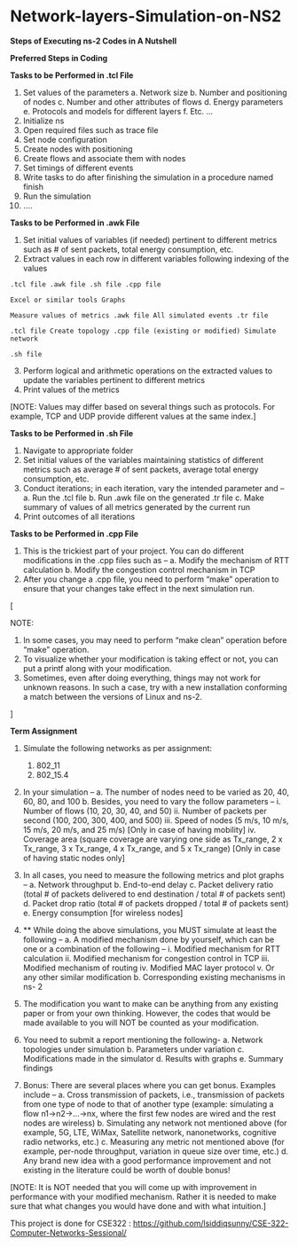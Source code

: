 # Network-layers-Simulation-on-NS2

**Steps of Executing ns-2 Codes in A Nutshell**

**Preferred Steps in Coding**

**Tasks to be Performed in .tcl File**

1. Set values of the parameters
    a. Network size
    b. Number and positioning of nodes
    c. Number and other attributes of flows
    d. Energy parameters
    e. Protocols and models for different layers
    f. Etc. ...
2. Initialize ns
3. Open required files such as trace file
4. Set node configuration
5. Create nodes with positioning
6. Create flows and associate them with nodes
7. Set timings of different events
8. Write tasks to do after finishing the simulation in a procedure named finish
9. Run the simulation
10. ....

**Tasks to be Performed in .awk File**

1. Set initial values of variables (if needed) pertinent to different metrics such as # of sent packets,
    total energy consumption, etc.
2. Extract values in each row in different variables following indexing of the values

```
.tcl file .awk file .sh file .cpp file
```
```
Excel or similar tools Graphs
```
```
Measure values of metrics .awk file All simulated events .tr file
```
```
.tcl file Create topology .cpp file (existing or modified) Simulate network
```
```
.sh file
```

3. Perform logical and arithmetic operations on the extracted values to update the variables
    pertinent to different metrics
4. Print values of the metrics

[NOTE: Values may differ based on several things such as protocols. For example, TCP and UDP provide
different values at the same index.]

**Tasks to be Performed in .sh File**

1. Navigate to appropriate folder
2. Set initial values of the variables maintaining statistics of different metrics such as average # of
    sent packets, average total energy consumption, etc.
3. Conduct iterations; in each iteration, vary the intended parameter and –
    a. Run the .tcl file
    b. Run .awk file on the generated .tr file
    c. Make summary of values of all metrics generated by the current run
4. Print outcomes of all iterations

**Tasks to be Performed in .cpp File**

1. This is the trickiest part of your project. You can do different modifications in the .cpp files such
    as –
       a. Modify the mechanism of RTT calculation
       b. Modify the congestion control mechanism in TCP
2. After you change a .cpp file, you need to perform “make” operation to ensure that your changes
    take effect in the next simulation run.

[

NOTE:

1. In some cases, you may need to perform “make clean” operation before “make” operation.
2. To visualize whether your modification is taking effect or not, you can put a printf along with
    your modification.
3. Sometimes, even after doing everything, things may not work for unknown reasons. In such a
    case, try with a new installation conforming a match between the versions of Linux and ns-2.

]


**Term Assignment**

1. Simulate the following networks as per assignment:

	1. 802_11
	2. 802_15.4
2. In your simulation –
    a. The number of nodes need to be varied as 20, 40, 60, 80, and 100
    b. Besides, you need to vary the follow parameters –
       i. Number of flows (10, 20, 30, 40, and 50)
ii. Number of packets per second (100, 200, 300, 400, and 500)
iii. Speed of nodes (5 m/s, 10 m/s, 15 m/s, 20 m/s, and 25 m/s) [Only in case of
having mobility]
iv. Coverage area (square coverage are varying one side as Tx_range, 2 x Tx_range,
3 x Tx_range, 4 x Tx_range, and 5 x Tx_range) [Only in case of having static
nodes only]
3. In all cases, you need to measure the following metrics and plot graphs –
    a. Network throughput
    b. End-to-end delay
    c. Packet delivery ratio (total # of packets delivered to end destination / total # of packets
       sent)
    d. Packet drop ratio (total # of packets dropped / total # of packets sent)
    e. Energy consumption [for wireless nodes]
4. ** While doing the above simulations, you MUST simulate at least the following –
    a. A modified mechanism done by yourself, which can be one or a combination of the
       following –
          i. Modified mechanism for RTT calculation
ii. Modified mechanism for congestion control in TCP
iii. Modified mechanism of routing
iv. Modified MAC layer protocol
v. Or any other similar modification
    b. Corresponding existing mechanisms in ns- 2
5. The modification you want to make can be anything from any existing paper or from your own
    thinking. However, the codes that would be made available to you will NOT be counted as your
    modification.


6. You need to submit a report mentioning the following-
    a. Network topologies under simulation
    b. Parameters under variation
    c. Modifications made in the simulator
    d. Results with graphs
    e. Summary findings
7. Bonus: There are several places where you can get bonus. Examples include –
    a. Cross transmission of packets, i.e., transmission of packets from one type of node to
       that of another type (example: simulating a flow n1->n2->...->nx, where the first few
       nodes are wired and the rest nodes are wireless)
    b. Simulating any network not mentioned above (for example, 5G, LTE, WiMax, Satellite
       network, nanonetworks, cognitive radio networks, etc.)
    c. Measuring any metric not mentioned above (for example, per-node throughput,
       variation in queue size over time, etc.)
    d. Any brand new idea with a good performance improvement and not existing in the
       literature could be worth of double bonus!

[NOTE: It is NOT needed that you will come up with improvement in performance with your
modified mechanism. Rather it is needed to make sure that what changes you would have done and
with what intuition.]


This project is done for CSE322 : https://github.com/lsiddiqsunny/CSE-322-Computer-Networks-Sessional/

